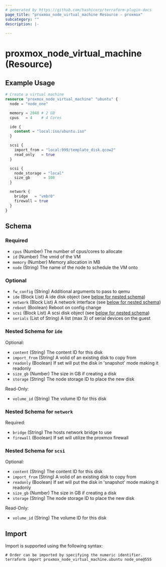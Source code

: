 ```yaml
---
# generated by https://github.com/hashicorp/terraform-plugin-docs
page_title: "proxmox_node_virtual_machine Resource - proxmox"
subcategory: ""
description: |-
  
---
```


# proxmox_node_virtual_machine (Resource)



## Example Usage

```terraform
# Create a virtual machine
resource "proxmox_node_virtual_machine" "ubuntu" {
  node = "node_one"

  memory = 2048 # 2 GB
  cpus   = 4    # 4 Cores

  ide {
    content = "local:iso/ubuntu.iso"
  }

  scsi {
    import_from = "local:999/template_disk.qcow2"
    read_only   = true
  }

  scsi {
    node_storage = "local"
    size_gb      = 100
  }

  network {
    bridge   = "vmbr0"
    firewall = true
  }
}
```

<!-- schema generated by tfplugindocs -->
## Schema

### Required

- `cpus` (Number) The number of cpus/cores to allocate
- `id` (Number) The vmid of the VM
- `memory` (Number) Memory allocation in MB
- `node` (String) The name of the node to schedule the VM onto

### Optional

- `fw_config` (String) Additional arguments to pass to qemu
- `ide` (Block List) A ide disk object (see [below for nested schema](#nestedblock--ide))
- `network` (Block List) A network interface (see [below for nested schema](#nestedblock--network))
- `reboot` (Boolean) Reboot on config change
- `scsi` (Block List) A scsi disk object (see [below for nested schema](#nestedblock--scsi))
- `serials` (List of String) A list (max 3) of serial devices on the guest

<a id="nestedblock--ide"></a>
### Nested Schema for `ide`

Optional:

- `content` (String) The content ID for this disk
- `import_from` (String) A volid of an existing disk to copy from
- `readonly` (Boolean) If set will put the disk in 'snapshot' mode making it readonly
- `size_gb` (Number) The size in GB if creating a disk
- `storage` (String) The node storage ID to place the new disk

Read-Only:

- `volume_id` (String) The volume ID for this disk


<a id="nestedblock--network"></a>
### Nested Schema for `network`

Required:

- `bridge` (String) The hosts network bridge to use
- `firewall` (Boolean) If set will utilize the proxmox firewall


<a id="nestedblock--scsi"></a>
### Nested Schema for `scsi`

Optional:

- `content` (String) The content ID for this disk
- `import_from` (String) A volid of an existing disk to copy from
- `readonly` (Boolean) If set will put the disk in 'snapshot' mode making it readonly
- `size_gb` (Number) The size in GB if creating a disk
- `storage` (String) The node storage ID to place the new disk

Read-Only:

- `volume_id` (String) The volume ID for this disk

## Import

Import is supported using the following syntax:

```shell
# Order can be imported by specifying the numeric identifier.
terraform import proxmox_node_virtual_machine.ubuntu node_one@555
```
